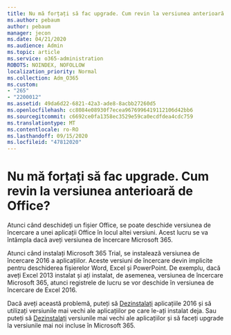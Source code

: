 ```yaml
---
title: Nu mă forțați să fac upgrade. Cum revin la versiunea anterioară de Office?
ms.author: pebaum
author: pebaum
manager: jecon
ms.date: 04/21/2020
ms.audience: Admin
ms.topic: article
ms.service: o365-administration
ROBOTS: NOINDEX, NOFOLLOW
localization_priority: Normal
ms.collection: Adm_O365
ms.custom:
- "265"
- "2200012"
ms.assetid: 49da6d22-6821-42a3-ade8-8acbb27260d5
ms.openlocfilehash: cc8084e08930f7ecea9676996419112106d42bb6
ms.sourcegitcommit: c6692ce0fa1358ec3529e59ca0ecdfdea4cdc759
ms.translationtype: MT
ms.contentlocale: ro-RO
ms.lasthandoff: 09/15/2020
ms.locfileid: "47812020"
---
```

# <a name="dont-force-me-to-upgrade-how-do-i-go-back-to-the-previous-office-version"></a>Nu mă forțați să fac upgrade. Cum revin la versiunea anterioară de Office?

Atunci când deschideți un fișier Office, se poate deschide versiunea de încercare a unei aplicații Office în locul altei versiuni. Acest lucru se va întâmpla dacă aveți versiunea de încercare Microsoft 365.
  
Atunci când instalați Microsoft 365 Trial, se instalează versiunea de încercare 2016 a aplicațiilor. Aceste versiuni de încercare devin implicite pentru deschiderea fișierelor Word, Excel și PowerPoint. De exemplu, dacă aveți Excel 2013 instalat și ați instalat, de asemenea, versiunea de încercare Microsoft 365, atunci registrele de lucru se vor deschide în versiunea de încercare de Excel 2016.
  
Dacă aveți această problemă, puteți să [Dezinstalați](https://support.office.com/article/9dd49b83-264a-477a-8fcc-2fdf5dbf61d8.aspx) aplicațiile 2016 și să utilizați versiunile mai vechi ale aplicațiilor pe care le-ați instalat deja. Sau puteți să [Dezinstalați](https://support.office.com/article/9dd49b83-264a-477a-8fcc-2fdf5dbf61d8.aspx) versiunile mai vechi ale aplicațiilor și să faceți upgrade la versiunile mai noi incluse în Microsoft 365.
